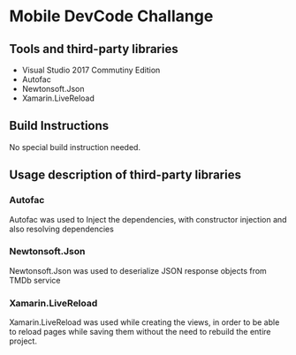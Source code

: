 # Mobile DevCode Challange
## Tools and third-party libraries

 - Visual Studio 2017 Commutiny Edition
 - Autofac
 - Newtonsoft.Json
 - Xamarin.LiveReload

## Build Instructions

No special build instruction needed.

## Usage description of third-party libraries
### Autofac
Autofac was used to Inject the dependencies, with constructor injection and also resolving dependencies

### Newtonsoft.Json
Newtonsoft.Json was used to deserialize JSON response objects from TMDb service

### Xamarin.LiveReload
Xamarin.LiveReload was used while creating the views, in order to be able to reload pages while saving them without the need to rebuild the entire project.
